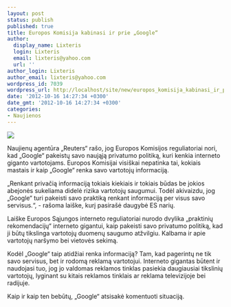 ```yaml
---
layout: post
status: publish
published: true
title: Europos Komisija kabinasi ir prie „Google“
author:
  display_name: Lixteris
  login: Lixteris
  email: lixteris@yahoo.com
  url: ''
author_login: Lixteris
author_email: lixteris@yahoo.com
wordpress_id: 7039
wordpress_url: http://localhost/site/new/europos_komisija_kabinasi_ir_prie_google/
date: '2012-10-16 14:27:34 +0300'
date_gmt: '2012-10-16 14:27:34 +0300'
categories:
- Naujienos
---
```

<p><div class="imgright"><img src="http://technews.lt/upload/google headquarters.jpg"  /></div></p>
<p>
	Naujienų agentūra &bdquo;Reuters&ldquo; ra&scaron;o, jog Europos Komisijos reguliatoriai nori, kad &bdquo;Google&ldquo; pakeistų savo naująją privatumo politiką, kuri kenkia interneto giganto vartotojams. Europos Komisijai visi&scaron;kai nepatinka tai, kokiais mastais ir kaip &bdquo;Google&ldquo; renka savo vartotojų informaciją.</p>
<p>
	&bdquo;Renkant privačią informaciją tokiais kiekiais ir tokiais būdas be jokios abejonės sukeliama didelė rizika vartotojų saugumui. Todėl akivaizdu, jog &bdquo;Google&ldquo; turi pakeisti savo praktiką renkant informaciją per visus savo servisus.&ldquo;, - ra&scaron;oma lai&scaron;ke, kurį pasira&scaron;ė daugybė ES narių.</p>
<p>
	Lai&scaron;ke Europos Sąjungos interneto reguliatoriai nurodo dvylika &bdquo;praktinių rekomendacijų&ldquo; interneto gigantui, kaip pakeisti savo privatumo politiką, kad ji būtų tikslinga vartotojų duomenų saugumo atžvilgiu. Kalbama ir apie vartotojų nar&scaron;ymo bei vietovės sekimą.</p>
<p>
	Kodėl &bdquo;Google&ldquo; taip atidžiai renka informaciją? Tam, kad pagerintų ne tik savo servisus, bet ir rodomą reklamą vartotojui. Interneto gigantas būtent ir naudojasi tuo, jog jo valdomas reklamos tinklas pasiekia daugiausiai tikslinių vartotojų, lyginant su kitais reklamos tinklais ar reklama televizijoje bei radijuje.</p>
<p>
	Kaip ir kaip ten bebūtų, &bdquo;Google&ldquo; atsisakė komentuoti situaciją.</p>
